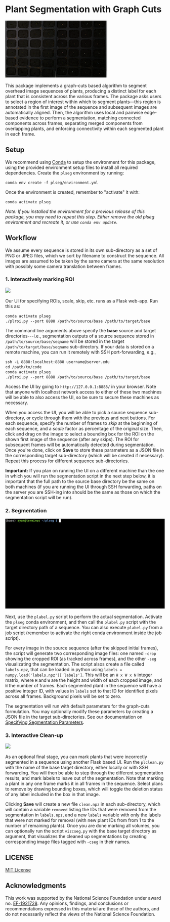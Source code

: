 # Plant Segmentation with Graph Cuts

![](images/results.gif)

This package implements a graph-cuts based algorithm to segment overhead image sequences of plants, producing a distinct label for each plant that is consistent across the various frames. The package asks users to select a region of interest within which to segment plants—this region is annotated in the first image of the sequence and subsequent images are automatically aligned. Then, the algorithm uses local and pairwise edge-based evidence to perform a segmentation, matching connected components across frames, separating merged components from overlapping plants, and enforcing connectivity within each segmented plant in each frame.

## Setup

We recommend using [Conda](https://www.anaconda.com/download) to setup the environment for this package, using the provided environment setup files to install all required dependencies. Create the `plseg` environment by running:
```
conda env create -f plseg/environment.yml
```
Once the environment is created, remember to "activate" it with:
```
conda activate plseg
```

<i>Note: If you installed the environment for a previous release of this package, you may need to repeat this step. Either remove the old plseg environment and recreate it, or use `conda env update`.</i>

## Workflow

We assume every sequence is stored in its own sub-directory as a set of PNG or JPEG files, which we sort by filename to construct the sequence. All images are assumed to be taken by the same camera at the same resolution with possibly some camera translation between frames.

### 1. Interactively marking ROI

![](images/uidemo.gif)

Our UI for specifying ROIs, scale, skip, etc. runs as a Flask web-app. Run this as:
``` shell
conda activate plseg
./plroi.py --port 8888 /path/to/source/base /path/to/target/base
```
The command line arguments above specify the **base** source and target directories---i.e., segmentation outputs of a source sequence stored in `/path/to/source/base/seqname` will be stored in the target `/path/to/target/base/seqname` sub-directory. If your data is stored on a remote machine, you can run it remotely with SSH port-forwarding, e.g.,
``` shell
ssh -L 8888:localhost:8888 username@server.edu
cd /path/to/code
conda activate plseg
./plroi.py --port 8888 /path/to/source/base /path/to/target/base
```
Access the UI by going to `http://127.0.0.1:8888/` in your browser. Note that anyone with localhost network access to either of these two machines will be able to also access the UI, so be sure to secure these machines as necessary.


When you access the UI, you will be able to pick a source sequence sub-directory, or cycle through them with the previous and next buttons. For each sequence, specify the number of frames to _skip_ at the beginning of each sequence, and a _scale_ factor as percentage of the original size. Then, click and drag on the image to select a bounding box for the ROI on the shown first image of the sequence (after any skips). The ROI for subsequent frames will be automatically detected during segmentation. Once you're done, click on **Save** to store these parameters as a JSON file in the corresponding target sub-directory (which will be created if necessary). Repeat this process for different sequence sub-directories.

**Important:** If you plan on running the UI on a different machine than the one in which you will run the segmentation script in the next step below, it is important that the full path to the source base directory be the same on both machines  (if you are running the UI through SSH forwarding, paths on the server you are SSH-ing into should be the same as those on which the segmentation script will be run).

### 2. Segmentation

![](images/lbldemo.gif)

Next, use the `plabel.py` script to perform the actual segmentation. Activate the `plseg` conda environment, and then call the `plabel.py` script with the target directory path of a sequence. You can also execute `plabel.py` from a job script (remember to activate the right conda environment inside the job script).

For every image in the source sequence (after the skipped initial frames), the script will generate two corresponding image files: one named `-crop` showing the cropped ROI (as tracked across frames), and the other `-seg` visualizating the segmentation. The script alsos create a file called `labels.npz`, that can be loaded in python using `labels = numpy.load('labels.npz')['labels']`. This will be an `H x W x N` integer matrix, where `H` and `W` are the height and width of each cropped image, and `N` the number of frames. Each segmented plant in the sequence will have a positive integer ID, with values in `labels` set to that ID for identified pixels across all frames. Background pixels will be set to zero.

The segmentation will run with default parameters for the graph-cuts formulation. You may optionally modify these parameters by creating a JSON file in the target sub-directories. See our documentation on [Specifying Segmentation Parameters](SEGOPT.md).

### 3. Interactive Clean-up 

![](images/cldemo.gif)

As an optional final stage, you can mark plants that were incorrectly segmented in a sequence using another Flask based UI. Run the `plclean.py` with the name of the base target directory, either locally or with SSH forwarding. You will then be able to step through the different segmentation results, and mark labels to leave out of the segmentation. Note that marking a plant in any one frame marks it in all frames in the sequence. Select plans to remove by drawing bounding boxes, which will toggle the deletion status of any label included in the box in that image.

Clicking **Save** will create a new file `clean.npz` in each sub-directory, which will contain a variable `removed` listing the IDs that were removed from the segmentation in `labels.npz`, and a new `labels` variable with only the labels that were not marked for removal (with new plant IDs from from 1 to the number of remaining plants). Once you are done marking all volumes, you can optionally run the script `vizcseg.py` with the base target directory as argument, that visualizes the cleaned up segmentations by creating corresponding image files tagged with `-cseg` in their names.

## LICENSE

[MIT License](LICENSE)

## Acknowledgments

This work was supported by the National Science Foundation under award no. [EF-1921728](https://nsf.gov/awardsearch/showAward?AWD_ID=1921728). Any opinions, findings, and conclusions or recommendations expressed in this material are those of the authors, and do not necessarily reflect the views of the National Science Foundation.
